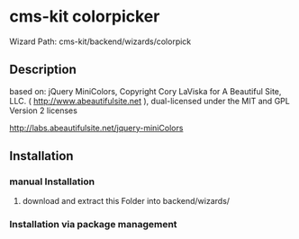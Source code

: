 # cms-kit colorpicker
Wizard 
Path: cms-kit/backend/wizards/colorpick

## Description

based on: jQuery MiniColors, Copyright Cory LaViska for A Beautiful Site, LLC. ( <http://www.abeautifulsite.net> ), dual-licensed under the MIT and GPL Version 2 licenses

<http://labs.abeautifulsite.net/jquery-miniColors>

## Installation

### manual Installation

1. download and extract this Folder into backend/wizards/

### Installation via package management



